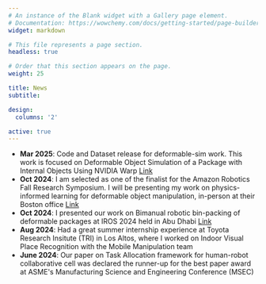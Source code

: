 ```yaml
---
# An instance of the Blank widget with a Gallery page element.
# Documentation: https://wowchemy.com/docs/getting-started/page-builder/
widget: markdown

# This file represents a page section.
headless: true

# Order that this section appears on the page.
weight: 25

title: News
subtitle:

design:
  columns: '2'

active: true
---
```

- **Mar 2025**: Code and Dataset release for deformable-sim work. This work is focused on Deformable Object Simulation of a Package with Internal Objects Using NVIDIA Warp [Link](https://sites.google.com/usc.edu/deformable-sim/)
- **Oct 2024**: I am selected as one of the finalist for the Amazon Robotics Fall Research Symposium. I will be presenting my work on physics-informed learning for deformable object manipulation, in-person at their Boston office [Link](https://app.brazenconnect.com/a/amazon-recruiting-other/e/eojg2)
- **Oct 2024**: I presented our work on Bimanual robotic bin-packing of deformable packages at IROS 2024 held in Abu Dhabi [Link](https://sites.google.com/usc.edu/bimanual-binpacking)
- **Aug 2024**: Had a great summer internship experience at Toyota Research Insitute (TRI) in Los Altos, where I worked on Indoor Visual Place Recognition with the Mobile Manipulation team
- **June 2024**: Our paper on Task Allocation framework for human-robot collaborative cell was declared the runner-up for the best paper award at ASME's Manufacturing Science and Engineering Conference (MSEC)